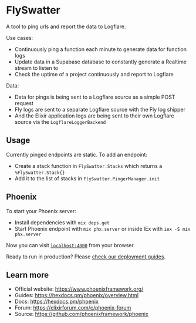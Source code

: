 # FlySwatter

A tool to ping urls and report the data to Logflare.

Use cases:

- Continuously ping a function each minute to generate data for function logs
- Update data in a Supabase database to constantly generate a Realtime stream to listen to
- Check the uptime of a project continuously and report to Logflare

Data:

- Data for pings is being sent to a Logflare source as a simple POST request
- Fly logs are sent to a separate Logflare source with the Fly log shipper
- And the Elixir application logs are being sent to their own Logflare source via the `LogflareLoggerBackend`

## Usage

Currently pinged endpoints are static. To add an endpoint:

- Create a stack function in `FlySwatter.Stacks` which returns a `%FlySwatter.Stack{}`
- Add it to the list of stacks in `FlySwatter.PingerManager.init`

## Phoenix

To start your Phoenix server:

- Install dependencies with `mix deps.get`
- Start Phoenix endpoint with `mix phx.server` or inside IEx with `iex -S mix phx.server`

Now you can visit [`localhost:4000`](http://localhost:4000) from your browser.

Ready to run in production? Please [check our deployment guides](https://hexdocs.pm/phoenix/deployment.html).

## Learn more

- Official website: https://www.phoenixframework.org/
- Guides: https://hexdocs.pm/phoenix/overview.html
- Docs: https://hexdocs.pm/phoenix
- Forum: https://elixirforum.com/c/phoenix-forum
- Source: https://github.com/phoenixframework/phoenix
